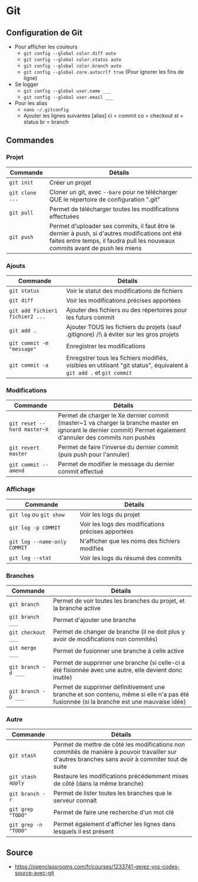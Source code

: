 # Git

## Configuration de Git
* Pour afficher les couleurs
    - `git config --global color.diff auto`
    - `git config --global color.status auto`
    - `git config --global color.branch auto`
    - `git config --global core.autocrlf true` (Pour ignorer les fins de ligne)
* Se logger
    - `git config --global user.name ___`
    - `git config --global user.email ___`
* Pour les alias
    - `nano ~/.gitconfig`
    - Ajouter les lignes suivantes
        [alias]
        ci = commit
        co = checkout
        st = status
        br = branch

## Commandes

### Projet

| Commande | Détails |
|-|-|
| `git init` | Créer un projet |
| `git clone ...` | Cloner un git, avec `--bare` pour ne télécharger QUE le répertoire de configuration ".git" |
| `git pull` | Permet de télécharger toutes les modifications effectuées |
| `git push` | Permet d'uploader ses commits, il faut être le dernier à push, si d'autres modifications ont été faites entre temps, il faudra pull les nouveaux commits avant de push les miens |

### Ajouts
| Commande | Détails |
|-|-|
| `git status` | Voir le statut des modifications de fichiers |
| `git diff` | Voir les modifications précises apportées |
| `git add fichier1 fichier2 ...` | Ajouter des fichiers ou des répertoires pour les futurs commit |
| `git add .` | Ajouter TOUS les fichiers du projets (sauf .gitignore) /!\ à éviter sur les gros projets |
| `git commit -m "message" ` | Enregistrer les modifications |
| `git commit -a` | Enregstrer tous les fichiers modifiés, visibles en utilisant "git status", équivalent à `git add .` et `git commit` |

### Modifications
| Commande | Détails |
|-|-|
| `git reset --hard master~X` | Permet de charger le Xe dernier commit (master~1 va charger la branche master en ignorant le dernier commit) Permet également d'annuler des commits non pushés |
| `git revert master` | Permet de faire l'inverse du dernier commit (puis push pour l'annuler) |
| `git commit --amend` | Permet de modifier le message du dernier commit effectué |

### Affichage
| Commande | Détails |
|-|-|
| `git log` ou `git show` | Voir les logs du projet |
| `git log -p COMMIT` | Voir les logs des modifications précises apportées |
| `git log --name-only COMMIT` | N'afficher que les noms des fichiers modifiés |
| `git log --stat` | Voir les logs du résumé des commits |

### Branches
| Commande | Détails |
|-|-|
| `git branch` | Permet de voir toutes les branches du projet, et la branche active |
| `git branch ___` | Permet d'ajouter une branche |
| `git checkout ___` | Permet de changer de branche (il ne doit plus y avoir de modifications non commités) |
| `git merge ___` | Permet de fusionner une branche à celle active |
| `git branch -d ___` | Permet de supprimer une branche (si celle-ci a été fisionnée avec une autre, elle devient donc inutile) |
| `git branch -D ___` | Permet de supprimer définitivement une branche et son contenu, même si elle n'a pas été fusionnée (si la branche est une mauvaise idée) |

### Autre
| Commande | Détails |
|-|-|
| `git stash` | Permet de mettre de côté les modifications non commités de manière à pouvoir travailler sur d'autres branches sans avoir à commiter tout de suite |
| `git stash apply` | Restaure les modifications précédemment mises de côté (dans la même branche) |
| `git branch -r` | Permet de lister toutes les branches que le serveur connaît |
| `git grep "TODO"` | Permet de faire une recherche d'un mot clé |
| `git grep -n "TODO"` | Permet également d'afficher les lignes dans lesquels il est présent |

## Source
* https://openclassrooms.com/fr/courses/1233741-gerez-vos-codes-source-avec-git
